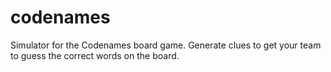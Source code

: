 # codenames

Simulator for the Codenames board game. Generate clues to get your team to guess the correct words on the board.
